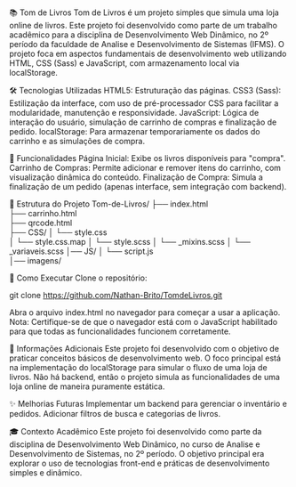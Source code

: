 📚 Tom de Livros
Tom de Livros é um projeto simples que simula uma loja online de livros. Este projeto foi desenvolvido como parte de um trabalho acadêmico para a disciplina de Desenvolvimento Web Dinâmico, no 2º período da faculdade de Analise e Desenvolvimento de Sistemas (IFMS). O projeto foca em aspectos fundamentais de desenvolvimento web utilizando HTML, CSS (Sass) e JavaScript, com armazenamento local via localStorage.

🛠️ Tecnologias Utilizadas
HTML5: Estruturação das páginas.
CSS3 (Sass): Estilização da interface, com uso de pré-processador CSS para facilitar a modularidade, manutenção e responsividade.
JavaScript: Lógica de interação do usuário, simulação de carrinho de compras e finalização de pedido.
localStorage: Para armazenar temporariamente os dados do carrinho e as simulações de compra.

🚀 Funcionalidades
Página Inicial: Exibe os livros disponíveis para "compra".
Carrinho de Compras: Permite adicionar e remover itens do carrinho, com visualização dinâmica do conteúdo.
Finalização de Compra: Simula a finalização de um pedido (apenas interface, sem integração com backend).

📄 Estrutura do Projeto
Tom-de-Livros/
├── index.html         
├── carrinho.html          
├── qrcode.html      
├── CSS/
│   └── style.css  
│   └── style.css.map
│   └── style.scss
│   └── _mixins.scss
│   └── _variaveis.scss
│── JS/
│   └── script.js  
│── imagens/ 

💾 Como Executar
Clone o repositório:

git clone https://github.com/Nathan-Brito/TomdeLivros.git

Abra o arquivo index.html no navegador para começar a usar a aplicação.
Nota: Certifique-se de que o navegador está com o JavaScript habilitado para que todas as funcionalidades funcionem corretamente.

📝 Informações Adicionais
Este projeto foi desenvolvido com o objetivo de praticar conceitos básicos de desenvolvimento web.
O foco principal está na implementação do localStorage para simular o fluxo de uma loja de livros.
Não há backend, então o projeto simula as funcionalidades de uma loja online de maneira puramente estática.

✨ Melhorias Futuras
Implementar um backend para gerenciar o inventário e pedidos.
Adicionar filtros de busca e categorias de livros.

🎓 Contexto Acadêmico
Este projeto foi desenvolvido como parte da disciplina de Desenvolvimento Web Dinâmico, no curso de Analise e Desenvolvimento de Sistemas, no 2º período. O objetivo principal era explorar o uso de tecnologias front-end e práticas de desenvolvimento simples e dinâmico.
